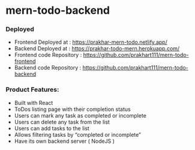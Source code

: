 # mern-todo-backend

### Deployed
- Frontend Deployed at : https://prakhar-mern-todo.netlify.app/
- Backend Deployed at : https://prakhar-todo-mern.herokuapp.com/
- Frontend code Repository : https://github.com/prakhart111/mern-todo-frontend
- Backend code Repository : https://github.com/prakhart111/mern-todo-backend
### Product Features:

- Built with React
- ToDos listing page with their completion status
- Users can mark any task as completed or incomplete
- Users can delete any task from the list
- Users can add tasks to the list
- Allows filtering tasks by “completed or incomplete”
- Have its own backend server ( NodeJS )
